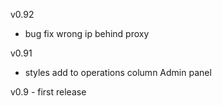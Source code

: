 v0.92

* bug fix wrong ip behind proxy

v0.91

* styles add to operations column Admin panel

v0.9 - first release
